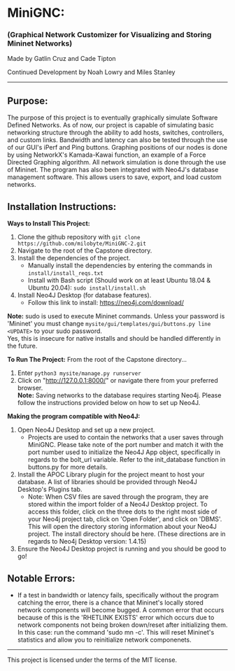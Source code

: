 # MiniGNC:  
### (**G**raphical **N**etwork **C**ustomizer for Visualizing and Storing Mininet Networks)

Made by Gatlin Cruz and Cade Tipton 

Continued Development by Noah Lowry and Miles Stanley

---

## Purpose:
The purpose of this project is to eventually graphically simulate Software Defined Networks. As of now, our project is capable of simulating basic networking structure through the ability to add hosts, switches, controllers, and custom links. Bandwidth and latency can also be tested through the use of our GUI's iPerf and Ping buttons. Graphing positions of our nodes is done by using NetworkX's Kamada-Kawai function, an example of a Force Directed Graphing algorithm. All network simulation is done through the use of Mininet. The program has also been integrated with Neo4J's database management software. This allows users to save, export, and load custom networks.
 
## Installation Instructions:
**Ways to Install This Project:**
1. Clone the github repository with `git clone https://github.com/milobyte/MiniGNC-2.git`
2. Navigate to the root of the Capstone directory.
3. Install the dependencies of the project.
   - Manually install the dependencies by entering the commands in `install/install_reqs.txt`
   - Install with Bash script (Should work on at least Ubuntu 18.04 & Ubuntu 20.04): `sudo install/install.sh`
4. Install Neo4J Desktop (for database features).
   - Follow this link to install: https://neo4j.com/download/

**Note:** sudo is used to execute Mininet commands. Unless your password is 'Mininet'
you must change `mysite/gui/templates/gui/buttons.py line <UPDATE>` to your sudo password.  
Yes, this is insecure for native installs and should be handled differently in the future.

**To Run The Project:**
From the root of the Capstone directory...  
1. Enter `python3 mysite/manage.py runserver`
2. Click on "http://127.0.0.1:8000/" or navigate there from your preferred browser.  
**Note:** Saving networks to the database requires starting Neo4j. Please follow the instructions provided below on how to set up Neo4J.

**Making the program compatible with Neo4J:**
1. Open Neo4J Desktop and set up a new project.
   - Projects are used to contain the networks that a user saves through MiniGNC. Please take note of the port number and match it with the port number used to initialize the Neo4J App object, specifically in regards to the bolt_url variable. Refer to the init_database function in buttons.py for more details. 
2. Install the APOC Library plugin for the project meant to host your database. A list of libraries should be provided through Neo4J Desktop's Plugins tab.
   - Note: When CSV files are saved through the program, they are stored within the import folder of a Neo4J Desktop project. To access this folder, click on the three dots to the right most side of your Neo4j project tab, click on 'Open Folder', and click on 'DBMS'. This will open the directory storing information about your Neo4J project. The install directory should be here. (These directions are in regards to Neo4j Desktop version: 1.4.15)
3. Ensure the Neo4J Desktop project is running and you should be good to go!

## Notable Errors:
 - If a test in bandwidth or latency fails, specifically without the program catching the error, there is a chance that Mininet's locally stored network components will become bugged. A common error that occurs because of this is the 'RHETLINK EXISTS' error which occurs due to network components not being broken down/reset after initializing them. In this case: run the command 'sudo mn -c'. This will reset Mininet's statistics and allow you to reinitialize network componenets. 
---

This project is licensed under the terms of the MIT license.
